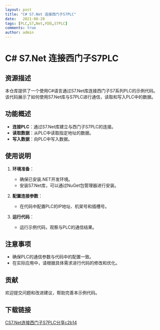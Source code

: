```yaml
---
layout: post
title: "C# S7.Net 连接西门子S7PLC"
date:   2021-08-28
tags: [PLC,S7,Net,代码,S7PLC]
comments: true
author: admin
---
```

# C# S7.Net 连接西门子S7PLC

## 资源描述

本仓库提供了一个使用C#语言通过S7.Net库连接西门子S7系列PLC的示例代码。该代码展示了如何使用S7.Net库与S7PLC进行通信，读取和写入PLC中的数据。

## 功能概述

- **连接PLC**：通过S7.Net库建立与西门子S7PLC的连接。
- **读取数据**：从PLC中读取指定地址的数据。
- **写入数据**：向PLC中写入数据。

## 使用说明

1. **环境准备**：
   - 确保已安装.NET开发环境。
   - 安装S7.Net库，可以通过NuGet包管理器进行安装。

2. **配置连接参数**：
   - 在代码中配置PLC的IP地址、机架号和插槽号。

3. **运行代码**：
   - 运行示例代码，观察与PLC的通信结果。

## 注意事项

- 确保PLC的通信参数与代码中的配置一致。
- 在实际应用中，请根据具体需求进行代码的修改和优化。

## 贡献

欢迎提交问题和改进建议，帮助完善本示例代码。

## 下载链接

[CS7.Net连接西门子S7PLC分享c2b14](https://pan.quark.cn/s/f6609a4b4dbb)